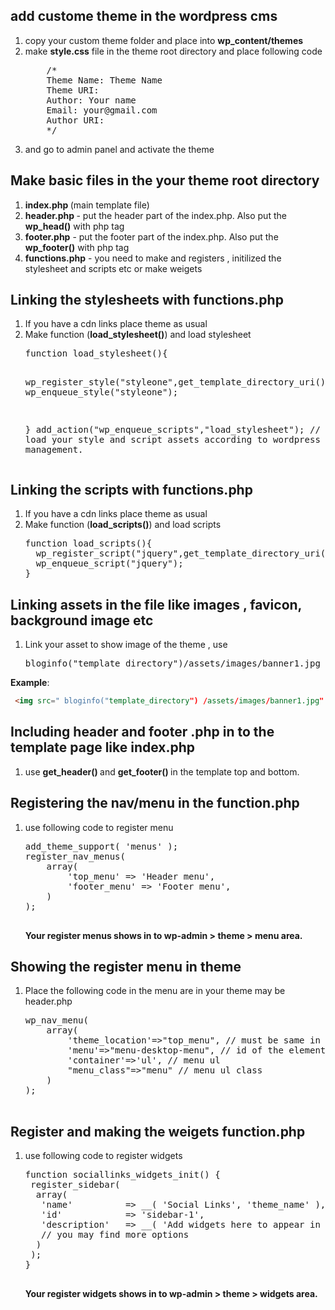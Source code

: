 ## add custome theme in the wordpress cms 
<ol>
<li> copy your custom theme folder and place into <b> wp_content/themes </b> </li>
    <li> make <b>style.css</b>  file in the theme root directory and place following code <br>
<pre>
    /*
    Theme Name: Theme Name
    Theme URI: 
    Author: Your name
    Email: your@gmail.com
    Author URI: 
    */
</pre>
</li>
    <li>and go to admin panel and activate the theme</li>
</ol>

## Make basic files in the your theme root directory
   <ol>
        <li> <b> index.php </b> (main template file) </li>
        <li> <b>header.php </b> - put the header part of the index.php. Also put the <b> wp_head()</b> with php tag </li>
        <li> <b>footer.php</b>  - put the footer part of the index.php. Also put the <b> wp_footer()</b> with php tag  </li>
        <li> <b>functions.php</b> - you need to make and registers , initilized the stylesheet and scripts etc or make weigets</li>
  </ol>
  
## Linking the stylesheets with functions.php
<ol>
   <li> If you have a cdn links place theme as usual</li>
  <li>Make function (<b>load_stylesheet()</b>) and load stylesheet <br>
<pre>
function load_stylesheet(){

  wp_register_style("styleone",get_template_directory_uri()."/assets/style-one.css",array(),"1","all");
  wp_enqueue_style("styleone");

}
add_action("wp_enqueue_scripts","load_stylesheet"); 
// it helps load your style and script assets according to wordpress asset management.
</pre>
  </li>
</ol>

## Linking the scripts with functions.php

<ol>
  <li> If you have a cdn links place theme as usual</li>
  <li>Make function (<b>load_scripts()</b>) and load scripts <br>
<pre>
function load_scripts(){
  wp_register_script("jquery",get_template_directory_uri()."/assets/js/jquery-3.2.1.min.js",array(),"1","all");
  wp_enqueue_script("jquery");
}
</pre>
  </li>
</ol>


  
## Linking assets in the file like images , favicon, background image etc 
<ol>
    <li> Link your asset to show image of the theme , use <br>
<pre>
bloginfo("template_directory")/assets/images/banner1.jpg
</pre>
</li>
</ol>

<b>Example</b>:  

 ```html
  <img src=" bloginfo("template_directory") /assets/images/banner1.jpg" alt=""/> 
 ```

## Including header and footer .php in to the template page like index.php
<ol>
    <li> use <b> get_header() </b> and <b> get_footer() </b>  in the template top and bottom.</li>
</ol>

## Registering the nav/menu in the function.php
<ol>
    <li> use following code to register menu </br>
        <pre>
add_theme_support( 'menus' );
register_nav_menus(
    array(
        'top_menu' => 'Header menu',
        'footer_menu' => 'Footer menu',
    ) 
);
        </pre>
         <b> Your register menus shows in to wp-admin > theme > menu area.  </b>
    </li>
</ol>

## Showing the register menu in  theme 
<ol>
    <li>Place the following code in the menu are in your theme may be header.php <br>
    <pre>
wp_nav_menu(
    array(
        'theme_location'=>"top_menu", // must be same in function.php register_nav_menus
        'menu'=>"menu-desktop-menu", // id of the element
        'container'=>'ul', // menu ul 
        "menu_class"=>"menu" // menu ul class
    )
);
    </pre>
    </li>
</ol>

## Register and making the weigets function.php 
<ol>
    <li> use following code to register widgets </br>
        <pre>
function sociallinks_widgets_init() {
 register_sidebar(
  array(
   'name'          => __( 'Social Links', 'theme_name' ),
   'id'            => 'sidebar-1',
   'description'   => __( 'Add widgets here to appear in your footer.', 'theme_name' ),
   // you may find more options 
  )
 );
}
        </pre>
        <b> Your register widgets shows in to wp-admin > theme > widgets area.  </b>
    </li>
</ol>
